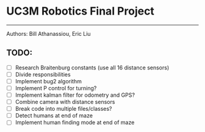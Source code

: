 # UC3M Robotics Final Project
---
Authors: Bill Athanassiou, Eric Liu

## TODO:
- [ ] Research Braitenburg constants (use all 16 distance sensors)
- [ ] Divide responsibilities
- [ ] Implement bug2 algorithm
- [ ] Implement P control for turning?
- [ ] Implement kalman filter for odometry and GPS?
- [ ] Combine camera with distance sensors
- [ ] Break code into multiple files/classes?
- [ ] Detect humans at end of maze
- [ ] Implement human finding mode at end of maze